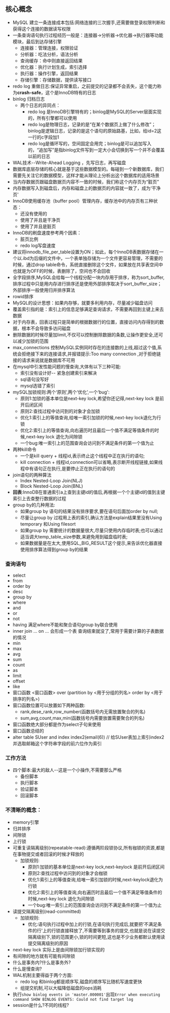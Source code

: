 ## 核心概念
- MySQL 建立一条连接成本包括:网络连接的三次握手,还需要做登录权限判断和获得这个连接的数据读写权限
- 一条查询语句执行过程经历一般是：连接器->分析器->优化器->执行器等功能模块，最后到达存储引擎
  + 连接器：管理连接，权限验证
  + 分析器：吃法分析，语法分析
  + 查询缓存：命中则直接返回结果
  + 优化器：执行计划生成，索引选择
  + 执行器：操作引擎，返回结果
  + 存储引擎：存储数据，提供读写接口
- redo log 重做日志:保证异常重启，之前提交的记录都不会丢失，这个能力称为**crash-safe**，这个是InnoDB特有的日志
- binlog 归档日志
  + 两个日志的异同点：
    * redo log 是InnoDB引擎特有的；binlog是MySQL的Server层面实现的，所有引擎都可以使用
    * redo log是物理日志，记录的是“在某个数据页上做了什么修改”；binlog是逻辑日志，记录的是这个语句的原始路基，比如，给id=2这一行的c字段加1
    * redo log是循环写的，空间固定会用完；binlog是可以追加写入的，“追加写”是指binlog文件写到一定大小会切换到写一个并不会覆盖以前的日志
- WAL技术--Write-Ahead Logging ，先写日志，再写磁盘
- 数据库底层存储的核心就是基于这些数据模型的。每碰到一个新数据库，我们需要先关注它的数据模型，这样才能从理论上分析出这个数据库的适用场景
- 当内存数据页跟磁盘数据页内容不一致的时候，我们称这个内存页为“脏页”
- 内存数据写入到磁盘后，内存和磁盘上的数据页的内容就一致了，成为‘干净页’
- InnoDB使用缓存池（buffer pool）管理内存，缓存池中的内存页有三种状态：
  + 还没有使用的
  + 使用了并且是干净页
  + 使用了并且是脏页
- InnoDB的刷盘速度参考两个因素：
  + 脏页比例
  + redo log写盘速度
- 建议将innodb_file_per_table设置为ON；如此，每个InnoDB表数据存储在一个以.ibd为后缀的文件中，一个表单独存储为一个文件更容易管理，不需要的时候，通过drop table命令，系统直接删除这个文件，如果放在共享表空间中也就是为OFF的时候，表删除了，空间也不会回收
- 全字段排序,MySQL会给每一个线程分配一块内存用于排序，称为sort_buffer,排序过程中只是用内存进行排序还是使用外部排序取决于sort_buffer_size；外部排序一般使用归并排序算法
- rowid排序
- MySQL的设计思想：如果内存够，就要多利用内存，尽量减少磁盘访问
- 覆盖索引指的是：索引上的信息足够满足查询请求，不需要再回到主键上来去数据
- 对于内存表，回表过程只是简单的根据数据行的位置，直接访问内存得到的数据，根本不会导致多访问磁盘
- 删除数据的时候尽量加limit,不仅可以控制删除数据的条数,让操作更安全,还可以减少加锁的范围
- max_connections 控制MySQL实例同时存在的连接数的上线,超过这个值,系统会拒绝接下来的连接请求,并报错提示:Too many connection ,对于拒绝链接的请求来说就是数据库不可用
- 在mysql中引发性能问题的慢查询,大体有以下三种可能:
  + 索引没有设计好-- 紧急创建索引来解决
  + sql语句没写好
  + mysql选错了索引
- mySQL加锁规则:两个‘原则’,两个‘优化’,一个‘bug':
  + 原则1:加锁的基本单位是next-key lock,希望你还记得,next-key lock 是前开后闭区间
  + 原则2:查找过程中访问到的对象才会加锁
  + 优化1:索引上的等值查询,给唯一索引加锁的时候,next-key lock退化为行锁
  + 优化2:索引上的等值查询,向右遍历时且最后一个值不满足等值条件的时候,next-key lock 退化为间隙锁
  + 一个bug:唯一索引上的范围查询会访问到不满足条件的第一个值为止
- 两种kill命令
  + 一个是kill query + 线程id,表示终止这个线程中正在执行的语句;
  + kill connection + 线程id,connection可以省略,表示断开线程链接,如果线程中有语句正在执行,是要停止正在执行的语句的
- join语句的两种算法
  + Index Nested-Loop Join(NLJ)
  + Block Nested-Loop Join(BNL)
- **回表**:InnoDB在普通索引a上查到主键id的值后,再根据一个个主键id的值到主键索引上去查整行数据的过程
- group by的几种用法:
  + 如果group by 语句的结果没有排序要求,要在语句后面加order by null;
  + 尽量让group by 过程用上表的索引,确认方法是explain结果里没有Using temporary 和Using filesort
  + 如果group by 需要统计的数据量很大,尽量只使用内存临时表;也可以通过适当调大temp_table_size参数,来避免用到磁盘临时表;
  + 如果数据量是在太大,使用SQL_BIG_RESULT这个提示,来告诉优化器直接使用排序算法得到group by的结果

### 查询语句
- select 
- from 
- order by 
- desc
- group by 
- where
- and
- or
- not
- having 满足where不能和聚合语句group by联合使用
- inner join ... on ... 会形成一个表 查询结束就没了,常用于需要计算的子表数据的情况
- min
- max
- avg
- sum
- count
- as
- limit 
- offset
- like
- 窗口函数 <窗口函数> over (partition by <用于分组的列名> order by <用于排序的列名>) 
- 窗口函数位置可以放置如下两种函数:
  + rank,dese_rank,row_number(函数括号内无需放置聚合的列名)
  + sum,avg,count,max,min(函数括号内需要放置需要聚合的列名)
- 窗口函数绝大部分都是作为select子句来使用
- 窗口函数总结的
- alter table SUser and index index2(email(6)) // 给SUser表加上索引index2并选取邮箱这个字符串字段的前六位作为索引

### 工作方法
- 四个脚本:最大的敌人--这是一个小操作,不需要那么严格
  + 备份脚本
  + 执行脚本
  + 验证脚本
  + 回滚脚本

### 不清晰的概念：
- memory引擎
- 归并排序
- 间隙锁
- 上行锁
- 可重复读隔离级别(repeatable-read):遵循两阶段锁协议,所有枷锁的资源,都是在事物提交或者回滚的时候才释放的
  + 加锁规则:
    * 原则1:加锁的基本单位是next-key lock,next-keylock 是前开后闭区间
    * 原则2:查找过程中访问到的对象才会枷锁
    * 优化1:索引上的等值查询,给唯一索引加锁的时候,next-keylock退化为行锁
    * 优化2:索引上的等值查询,向右遍历时且最后一个值不满足等值条件的时候,next-key lock 退化为间隙锁
    * 一个bug:唯一索引上的范围查询会访问到不满足条件的第一个值为止
- 读提交隔离级别(read-committed)
  + 加锁规则:
    * 优化:语句执行过程中加上的行锁,在语句执行完成后,就要把‘不满足条件的行'上的行锁直接释放了,不需要等到事务的提交,也就是说在读提交隔离级别下,锁的范围更小,锁的时间更短,这也是不少业务都默认使用读提交隔离级别的原因
- next-key lock 实际上是由间隙锁加行锁实现的
- 有间隙的地方就有可能有间隙锁
- 什么是事务内?什么是事务外?
- 什么是慢查询?
- WAL机制主要得益于两个方面:
  + redo log 和binlog都是顺序写,磁盘的顺序写比随机写速度更快
  + 组提交机制,可以大幅降低磁盘的iops消耗
- 执行`show binlog events in 'master.000001'`出现`Error when executing command SHOW BINLOG EVENTS: Could not find target log`
- session是什么?不同的线程?